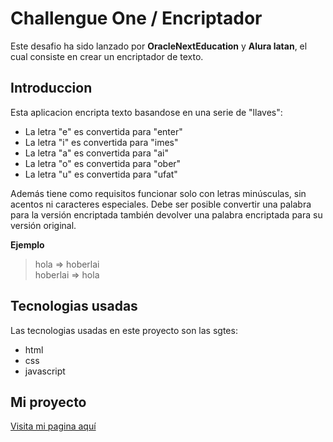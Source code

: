<h1>Challengue One / Encriptador</h1>

Este desafio ha sido lanzado por **OracleNextEducation** y **Alura latan**, el cual consiste en crear un  encriptador de texto.

<h2>Introduccion</h2>
Esta aplicacion encripta texto basandose en una serie de "llaves":

- La letra "e" es convertida para "enter"
- La letra "i" es convertida para "imes"
- La letra "a" es convertida para "ai"
- La letra "o" es convertida para "ober"
- La letra "u" es convertida para "ufat"

Además tiene como requisitos funcionar solo con letras minúsculas, sin acentos ni caracteres especiales. Debe ser posible convertir una palabra para la versión encriptada también devolver una palabra encriptada para su versión original.

**Ejemplo**
> hola => hoberlai </br>
> hoberlai => hola

<h2>Tecnologias usadas</h2>

Las tecnologias usadas en este proyecto son las sgtes:

- html
- css
- javascript

<h2>Mi proyecto</h2>

<a href="https://gersonlevi.github.io/challengueEncriptadorAlura/" target="_blank">Visita mi pagina aquí</a>




